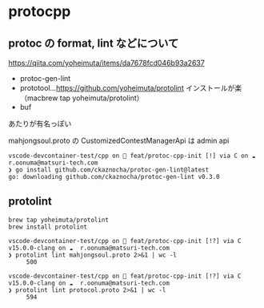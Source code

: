 # protocpp

## protoc の format, lint などについて

https://qiita.com/yoheimuta/items/da7678fcd046b93a2637

- protoc-gen-lint
- prototool...https://github.com/yoheimuta/protolint インストールが楽（macbrew tap yoheimuta/protolint）
- buf

あたりが有名っぽい

mahjongsoul.proto の CustomizedContestManagerApi は admin api

```
vscode-devcontainer-test/cpp on  feat/protoc-cpp-init [!] via C on ☁️  r.oonuma@matsuri-tech.com
❯ go install github.com/ckaznocha/protoc-gen-lint@latest
go: downloading github.com/ckaznocha/protoc-gen-lint v0.3.0

```

## protolint

```
brew tap yoheimuta/protolint
brew install protolint

vscode-devcontainer-test/cpp on  feat/protoc-cpp-init [!?] via C v15.0.0-clang on ☁️  r.oonuma@matsuri-tech.com
❯ protolint lint mahjongsoul.proto 2>&1 | wc -l
     500

vscode-devcontainer-test/cpp on  feat/protoc-cpp-init [!?] via C v15.0.0-clang on ☁️  r.oonuma@matsuri-tech.com
❯ protolint lint protocol.proto 2>&1 | wc -l
     594
```

